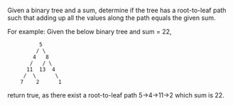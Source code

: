 
Given a binary tree and a sum, determine if the tree has a root-to-leaf path such that adding up all the values along the path equals the given sum.


For example:
Given the below binary tree and sum = 22,

              5
             / \
            4   8
           /   / \
          11  13  4
         /  \      \
        7    2      1



return true, as there exist a root-to-leaf path 5->4->11->2 which sum is 22.